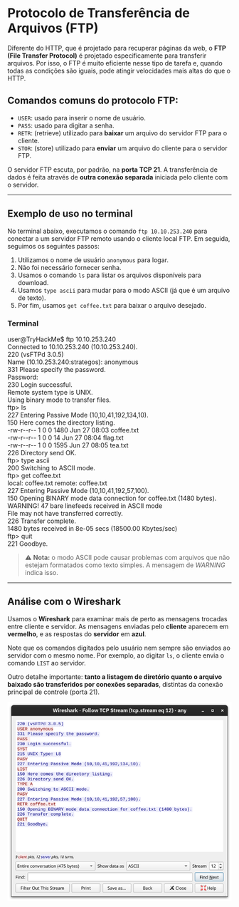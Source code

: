 # Protocolo de Transferência de Arquivos (FTP)

Diferente do HTTP, que é projetado para recuperar páginas da web, o **FTP (File Transfer Protocol)** é projetado especificamente para transferir arquivos. Por isso, o FTP é muito eficiente nesse tipo de tarefa e, quando todas as condições são iguais, pode atingir velocidades mais altas do que o HTTP.

## Comandos comuns do protocolo FTP:

- `USER`: usado para inserir o nome de usuário.
- `PASS`: usado para digitar a senha.
- `RETR`: (retrieve) utilizado para **baixar** um arquivo do servidor FTP para o cliente.
- `STOR`: (store) utilizado para **enviar** um arquivo do cliente para o servidor FTP.

O servidor FTP escuta, por padrão, na **porta TCP 21**. A transferência de dados é feita através de **outra conexão separada** iniciada pelo cliente com o servidor.

---

## Exemplo de uso no terminal

No terminal abaixo, executamos o comando `ftp 10.10.253.240` para conectar a um servidor FTP remoto usando o cliente local FTP. Em seguida, seguimos os seguintes passos:

1. Utilizamos o nome de usuário `anonymous` para logar.
2. Não foi necessário fornecer senha.
3. Usamos o comando `ls` para listar os arquivos disponíveis para download.
4. Usamos `type ascii` para mudar para o modo ASCII (já que é um arquivo de texto).
5. Por fim, usamos `get coffee.txt` para baixar o arquivo desejado.

### Terminal
user@TryHackMe$ ftp 10.10.253.240<br>
Connected to 10.10.253.240 (10.10.253.240).<br>
220 (vsFTPd 3.0.5)<br>
Name (10.10.253.240:strategos): anonymous<br>
331 Please specify the password.<br>
Password:<br>
230 Login successful.<br>
Remote system type is UNIX.<br>
Using binary mode to transfer files.<br>
ftp> ls<br>
227 Entering Passive Mode (10,10,41,192,134,10).<br>
150 Here comes the directory listing.<br>
-rw-r--r-- 1 0 0 1480 Jun 27 08:03 coffee.txt<br>
-rw-r--r-- 1 0 0 14 Jun 27 08:04 flag.txt<br>
-rw-r--r-- 1 0 0 1595 Jun 27 08:05 tea.txt<br>
226 Directory send OK.<br>
ftp> type ascii<br>
200 Switching to ASCII mode.<br>
ftp> get coffee.txt<br>
local: coffee.txt remote: coffee.txt<br>
227 Entering Passive Mode (10,10,41,192,57,100).<br>
150 Opening BINARY mode data connection for coffee.txt (1480 bytes).<br>
WARNING! 47 bare linefeeds received in ASCII mode<br>
File may not have transferred correctly.<br>
226 Transfer complete.<br>
1480 bytes received in 8e-05 secs (18500.00 Kbytes/sec)<br>
ftp> quit<br>
221 Goodbye.<br>


> ⚠️ **Nota:** o modo ASCII pode causar problemas com arquivos que não estejam formatados como texto simples. A mensagem de *WARNING* indica isso.

---

## Análise com o Wireshark

Usamos o **Wireshark** para examinar mais de perto as mensagens trocadas entre cliente e servidor. As mensagens enviadas pelo **cliente** aparecem em **vermelho**, e as respostas do **servidor** em **azul**.

Note que os comandos digitados pelo usuário nem sempre são enviados ao servidor com o mesmo nome. Por exemplo, ao digitar `ls`, o cliente envia o comando `LIST` ao servidor.

Outro detalhe importante: **tanto a listagem de diretório quanto o arquivo baixado são transferidos por conexões separadas**, distintas da conexão principal de controle (porta 21).

![alt text](FTP.png)
